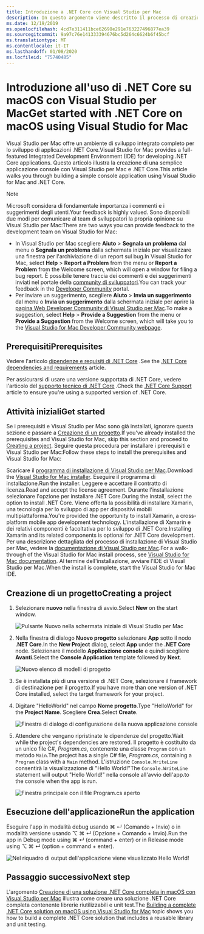 ```yaml
---
title: Introduzione a .NET Core con Visual Studio per Mac
description: In questo argomento viene descritto il processo di creazione di una semplice applicazione console con Visual Studio per Mac e .NET Core.
ms.date: 12/19/2019
ms.openlocfilehash: 4cd7e311411bce62698e291e763227496877ea39
ms.sourcegitcommit: 9a97c76e141333394676bc5d264c6624b6f45bcf
ms.translationtype: MT
ms.contentlocale: it-IT
ms.lasthandoff: 01/08/2020
ms.locfileid: "75740485"
---
```

# <a name="get-started-with-net-core-on-macos-using-visual-studio-for-mac"></a><span data-ttu-id="4b407-103">Introduzione all'uso di .NET Core su macOS con Visual Studio per Mac</span><span class="sxs-lookup"><span data-stu-id="4b407-103">Get started with .NET Core on macOS using Visual Studio for Mac</span></span>

<span data-ttu-id="4b407-104">Visual Studio per Mac offre un ambiente di sviluppo integrato completo per lo sviluppo di applicazioni .NET Core.</span><span class="sxs-lookup"><span data-stu-id="4b407-104">Visual Studio for Mac provides a full-featured Integrated Development Environment (IDE) for developing .NET Core applications.</span></span> <span data-ttu-id="4b407-105">Questo articolo illustra la creazione di una semplice applicazione console con Visual Studio per Mac e .NET Core.</span><span class="sxs-lookup"><span data-stu-id="4b407-105">This article walks you through building a simple console application using Visual Studio for Mac and .NET Core.</span></span>

> [!NOTE]
> <span data-ttu-id="4b407-106">Microsoft considera di fondamentale importanza i commenti e i suggerimenti degli utenti.</span><span class="sxs-lookup"><span data-stu-id="4b407-106">Your feedback is highly valued.</span></span> <span data-ttu-id="4b407-107">Sono disponibili due modi per comunicare al team di sviluppatori la propria opinione su Visual Studio per Mac:</span><span class="sxs-lookup"><span data-stu-id="4b407-107">There are two ways you can provide feedback to the development team on Visual Studio for Mac:</span></span>
>
> * <span data-ttu-id="4b407-108">In Visual Studio per Mac scegliere **Aiuto** > **Segnala un problema** dal menu o **Segnala un problema** dalla schermata iniziale per visualizzare una finestra per l'archiviazione di un report sul bug.</span><span class="sxs-lookup"><span data-stu-id="4b407-108">In Visual Studio for Mac, select **Help** > **Report a Problem** from the menu or **Report a Problem** from the Welcome screen, which will open a window for filing a bug report.</span></span> <span data-ttu-id="4b407-109">È possibile tenere traccia dei commenti e dei suggerimenti inviati nel portale della [community di sviluppatori](https://developercommunity.visualstudio.com/spaces/8/index.html).</span><span class="sxs-lookup"><span data-stu-id="4b407-109">You can track your feedback in the [Developer Community](https://developercommunity.visualstudio.com/spaces/8/index.html) portal.</span></span>
> * <span data-ttu-id="4b407-110">Per inviare un suggerimento, scegliere **Aiuto** > **Invia un suggerimento** dal menu o **Invia un suggerimento** dalla schermata iniziale per aprire la [pagina Web Developer Community di Visual Studio per Mac](https://developercommunity.visualstudio.com/content/idea/post.html?space=41).</span><span class="sxs-lookup"><span data-stu-id="4b407-110">To make a suggestion, select **Help** > **Provide a Suggestion** from the menu or **Provide a Suggestion** from the Welcome screen, which will take you to the [Visual Studio for Mac Developer Community webpage](https://developercommunity.visualstudio.com/content/idea/post.html?space=41).</span></span>

## <a name="prerequisites"></a><span data-ttu-id="4b407-111">Prerequisiti</span><span class="sxs-lookup"><span data-stu-id="4b407-111">Prerequisites</span></span>

<span data-ttu-id="4b407-112">Vedere l'articolo [dipendenze e requisiti di .NET Core](../install/dependencies.md?pivots=os-macos) .</span><span class="sxs-lookup"><span data-stu-id="4b407-112">See the [.NET Core dependencies and requirements](../install/dependencies.md?pivots=os-macos) article.</span></span>

<span data-ttu-id="4b407-113">Per assicurarsi di usare una versione supportata di .NET Core, vedere l'articolo del [supporto tecnico di .NET Core](/visualstudio/mac/net-core-support) .</span><span class="sxs-lookup"><span data-stu-id="4b407-113">Check the [.NET Core Support](/visualstudio/mac/net-core-support) article to ensure you're using a supported version of .NET Core.</span></span>

## <a name="get-started"></a><span data-ttu-id="4b407-114">Attività iniziali</span><span class="sxs-lookup"><span data-stu-id="4b407-114">Get started</span></span>

<span data-ttu-id="4b407-115">Se i prerequisiti e Visual Studio per Mac sono già installati, ignorare questa sezione e passare a [Creazione di un progetto](#creating-a-project).</span><span class="sxs-lookup"><span data-stu-id="4b407-115">If you've already installed the prerequisites and Visual Studio for Mac, skip this section and proceed to [Creating a project](#creating-a-project).</span></span> <span data-ttu-id="4b407-116">Seguire questa procedura per installare i prerequisiti e Visual Studio per Mac:</span><span class="sxs-lookup"><span data-stu-id="4b407-116">Follow these steps to install the prerequisites and Visual Studio for Mac:</span></span>

<span data-ttu-id="4b407-117">Scaricare il [programma di installazione di Visual Studio per Mac](https://visualstudio.microsoft.com/vs/mac/?utm_medium=microsoft&utm_source=docs.microsoft.com&utm_campaign=inline+link).</span><span class="sxs-lookup"><span data-stu-id="4b407-117">Download the [Visual Studio for Mac installer](https://visualstudio.microsoft.com/vs/mac/?utm_medium=microsoft&utm_source=docs.microsoft.com&utm_campaign=inline+link).</span></span> <span data-ttu-id="4b407-118">Eseguire il programma di installazione.</span><span class="sxs-lookup"><span data-stu-id="4b407-118">Run the installer.</span></span> <span data-ttu-id="4b407-119">Leggere e accettare il contratto di licenza.</span><span class="sxs-lookup"><span data-stu-id="4b407-119">Read and accept the license agreement.</span></span> <span data-ttu-id="4b407-120">Durante l'installazione selezionare l'opzione per installare .NET Core.</span><span class="sxs-lookup"><span data-stu-id="4b407-120">During the install, select the option to install .NET Core.</span></span> <span data-ttu-id="4b407-121">Viene offerta la possibilità di installare Xamarin, una tecnologia per lo sviluppo di app per dispositivi mobili multipiattaforma.</span><span class="sxs-lookup"><span data-stu-id="4b407-121">You're provided the opportunity to install Xamarin, a cross-platform mobile app development technology.</span></span> <span data-ttu-id="4b407-122">L'installazione di Xamarin e dei relativi componenti è facoltativa per lo sviluppo di .NET Core.</span><span class="sxs-lookup"><span data-stu-id="4b407-122">Installing Xamarin and its related components is optional for .NET Core development.</span></span> <span data-ttu-id="4b407-123">Per una descrizione dettagliata del processo di installazione di Visual Studio per Mac, vedere la [documentazione di Visual Studio per Mac](/visualstudio/mac/).</span><span class="sxs-lookup"><span data-stu-id="4b407-123">For a walk-through of the Visual Studio for Mac install process, see [Visual Studio for Mac documentation](/visualstudio/mac/).</span></span> <span data-ttu-id="4b407-124">Al termine dell'installazione, avviare l'IDE di Visual Studio per Mac.</span><span class="sxs-lookup"><span data-stu-id="4b407-124">When the install is complete, start the Visual Studio for Mac IDE.</span></span>

## <a name="creating-a-project"></a><span data-ttu-id="4b407-125">Creazione di un progetto</span><span class="sxs-lookup"><span data-stu-id="4b407-125">Creating a project</span></span>

1. <span data-ttu-id="4b407-126">Selezionare **nuovo** nella finestra di avvio.</span><span class="sxs-lookup"><span data-stu-id="4b407-126">Select **New** on the start window.</span></span>

   ![Pulsante Nuovo nella schermata iniziale di Visual Studio per Mac](./media/using-on-mac-vs/visual-studio-mac-new-project.png)

1. <span data-ttu-id="4b407-128">Nella finestra di dialogo **Nuovo progetto** selezionare **App** sotto il nodo **.NET Core**.</span><span class="sxs-lookup"><span data-stu-id="4b407-128">In the **New Project** dialog, select **App** under the **.NET Core** node.</span></span> <span data-ttu-id="4b407-129">Selezionare il modello **Applicazione console** e quindi scegliere **Avanti**.</span><span class="sxs-lookup"><span data-stu-id="4b407-129">Select the **Console Application** template followed by **Next**.</span></span>

   ![Nuovo elenco di modelli di progetto](./media/using-on-mac-vs/visual-studio-mac-new-dialog.png)

1. <span data-ttu-id="4b407-131">Se è installata più di una versione di .NET Core, selezionare il framework di destinazione per il progetto.</span><span class="sxs-lookup"><span data-stu-id="4b407-131">If you have more than one version of .NET Core installed, select the target framework for your project.</span></span>

1. <span data-ttu-id="4b407-132">Digitare "HelloWorld" nel campo **Nome progetto**.</span><span class="sxs-lookup"><span data-stu-id="4b407-132">Type "HelloWorld" for the **Project Name**.</span></span> <span data-ttu-id="4b407-133">Scegliere **Crea**.</span><span class="sxs-lookup"><span data-stu-id="4b407-133">Select **Create**.</span></span>

   ![Finestra di dialogo di configurazione della nuova applicazione console](./media/using-on-mac-vs/visual-studio-mac-new-options.png)

1. <span data-ttu-id="4b407-135">Attendere che vengano ripristinate le dipendenze del progetto.</span><span class="sxs-lookup"><span data-stu-id="4b407-135">Wait while the project's dependencies are restored.</span></span> <span data-ttu-id="4b407-136">Il progetto è costituito da un unico file C#, *Program.cs*, contenente una classe `Program` con un metodo `Main`.</span><span class="sxs-lookup"><span data-stu-id="4b407-136">The project has a single C# file, *Program.cs*, containing a `Program` class with a `Main` method.</span></span> <span data-ttu-id="4b407-137">L'istruzione `Console.WriteLine` consentirà la visualizzazione di "Hello World!"</span><span class="sxs-lookup"><span data-stu-id="4b407-137">The `Console.WriteLine` statement will output "Hello World!"</span></span> <span data-ttu-id="4b407-138">nella console all'avvio dell'app.</span><span class="sxs-lookup"><span data-stu-id="4b407-138">to the console when the app is run.</span></span>

   ![Finestra principale con il file Program.cs aperto](./media/using-on-mac-vs/visual-studio-mac-editor.png)

## <a name="run-the-application"></a><span data-ttu-id="4b407-140">Esecuzione dell'applicazione</span><span class="sxs-lookup"><span data-stu-id="4b407-140">Run the application</span></span>

<span data-ttu-id="4b407-141">Eseguire l'app in modalità debug usando ⌘ ↵ (Comando + Invio) o in modalità versione usando ⌥ ⌘ ↵ (Opzione + Comando + Invio).</span><span class="sxs-lookup"><span data-stu-id="4b407-141">Run the app in Debug mode using ⌘ ↵ (command + enter) or in Release mode using ⌥ ⌘ ↵ (option + command + enter).</span></span>

![Nel riquadro di output dell'applicazione viene visualizzato Hello World!](./media/using-on-mac-vs/visual-studio-mac-output.png)

## <a name="next-step"></a><span data-ttu-id="4b407-143">Passaggio successivo</span><span class="sxs-lookup"><span data-stu-id="4b407-143">Next step</span></span>

<span data-ttu-id="4b407-144">L'argomento [Creazione di una soluzione .NET Core completa in macOS con Visual Studio per Mac](using-on-mac-vs-full-solution.md) illustra come creare una soluzione .NET Core completa contenente librerie riutilizzabili e unit test.</span><span class="sxs-lookup"><span data-stu-id="4b407-144">The [Building a complete .NET Core solution on macOS using Visual Studio for Mac](using-on-mac-vs-full-solution.md) topic shows you how to build a complete .NET Core solution that includes a reusable library and unit testing.</span></span>
